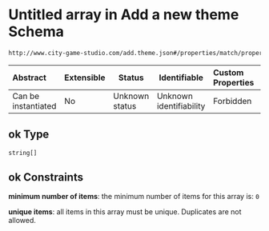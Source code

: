 # Untitled array in Add a new theme Schema

```txt
http://www.city-game-studio.com/add.theme.json#/properties/match/properties/ok
```




| Abstract            | Extensible | Status         | Identifiable            | Custom Properties | Additional Properties | Access Restrictions | Defined In                                                                     |
| :------------------ | ---------- | -------------- | ----------------------- | :---------------- | --------------------- | ------------------- | ------------------------------------------------------------------------------ |
| Can be instantiated | No         | Unknown status | Unknown identifiability | Forbidden         | Allowed               | none                | [add-theme.schema.json\*](../out/add-theme.schema.json "open original schema") |

## ok Type

`string[]`

## ok Constraints

**minimum number of items**: the minimum number of items for this array is: `0`

**unique items**: all items in this array must be unique. Duplicates are not allowed.
